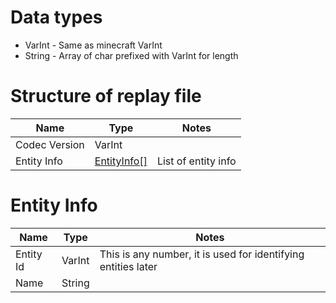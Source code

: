 # Data types

- VarInt - Same as minecraft VarInt
- String - Array of char prefixed with VarInt for length

# Structure of replay file

| Name          | Type                         | Notes               |
|---------------|------------------------------|---------------------|
| Codec Version | VarInt                       |
| Entity Info   | [EntityInfo[]](#entity-info) | List of entity info |

# Entity Info

| Name      | Type   | Notes                                                         |
|-----------|--------|---------------------------------------------------------------|
| Entity Id | VarInt | This is any number, it is used for identifying entities later |
| Name      | String |
